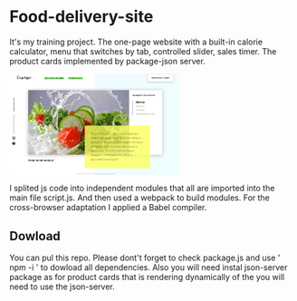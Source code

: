 # Food-delivery-site

It's my training project.
The one-page website with a built-in calorie calculator, menu that switches by tab, controlled slider, sales timer. The product cards implemented by package-json server.

<div style= "
    display: flex;
    justify-content: space-between;
    ">
    <img alt="tab_menu" src="./Food/img/screenshots/tab_menu.PNG" width="300" />
</div>

I splited js code into independent modules that all are imported into the main file script.js. And then used a webpack to build modules.
For the cross-browser adaptation I applied a <a src="https://github.com/babel/babel">Babel</a> compiler.

## Dowload

You can pul this repo.
Please dont't forget to check package.js and use ' npm -i ' to dowload all dependencies.
Also you will need instal <a src='https://github.com/typicode/json-server'>json-server</a> package as for product cards that is rendering dynamically of the you will need to use the json-server.

